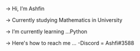 -> Hi, I’m Ashfin

-> Currently studying Mathematics in University

-> I’m currently learning ...Python

-> Here's how to reach me ...
                  -Discord = Ashfi#3588
    
